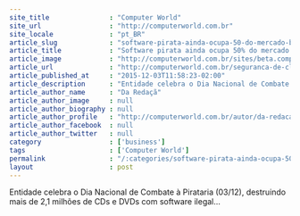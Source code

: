 ```yaml
---
site_title               : "Computer World"
site_url                 : "http://computerworld.com.br"
site_locale              : "pt_BR"
article_slug             : "software-pirata-ainda-ocupa-50-do-mercado-brasileiro-segundo-abes"
article_title            : "Software pirata ainda ocupa 50% do mercado brasileiro, segundo Abes"
article_image            : "http://computerworld.com.br/sites/beta.computerworld.com.br/files/news_articles/bandeira_pirata.jpg"
article_url              : "http://computerworld.com.br/seguranca-de-cloud"
article_published_at     : "2015-12-03T11:58:23-02:00"
article_description      : "Entidade celebra o Dia Nacional de Combate à Pirataria (03/12), destruindo mais de 2,1 milhões de CDs e DVDs com software ilegal..."
article_author_name      : "Da Redaçã"
article_author_image     : null
article_author_biography : null
article_author_profile   : "http://computerworld.com.br/autor/da-redacao"
article_author_facebook  : null
article_author_twitter   : null
category                 : ['business']
tags                     : ['Computer World']
permalink                : "/:categories/software-pirata-ainda-ocupa-50-do-mercado-brasileiro-segundo-abes/"
layout                   : post
---
```


Entidade celebra o Dia Nacional de Combate à Pirataria (03/12), destruindo mais de 2,1 milhões de CDs e DVDs com software ilegal...
